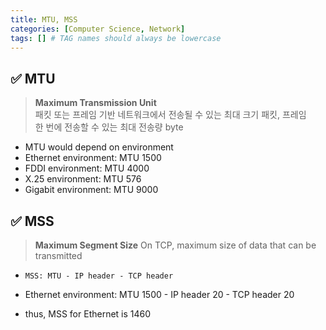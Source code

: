 ```yaml
---
title: MTU, MSS
categories: [Computer Science, Network]
tags: [] # TAG names should always be lowercase
---
```


## ✅ MTU

> **Maximum Transmission Unit** <br>
> 패킷 또는 프레임 기반 네트워크에서 전송될 수 있는 최대 크기 패킷, 프레임<br>
> 한 번에 전송할 수 있는 최대 전송량 byte <br>

- MTU would depend on environment
- Ethernet environment: MTU 1500
- FDDI environment: MTU 4000
- X.25 environment: MTU 576
- Gigabit environment: MTU 9000

## ✅ MSS

> **Maximum Segment Size**
> On TCP, maximum size of data that can be transmitted <br>

- `MSS: MTU - IP header - TCP header`
  <br>

- Ethernet environment: MTU 1500 - IP header 20 - TCP header 20
- thus, MSS for Ethernet is 1460
